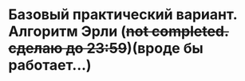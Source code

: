 # Базовый практический вариант. Алгоритм Эрли (~~not completed. сделаю до 23:59~~)(вроде бы работает...)